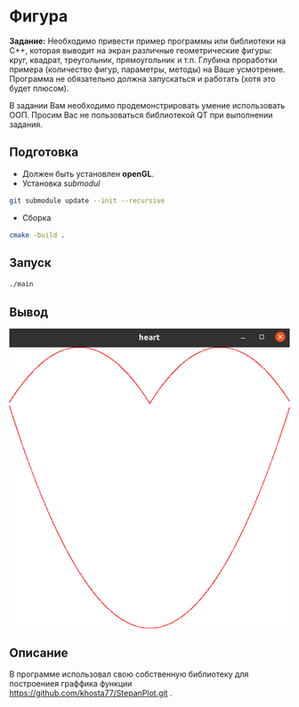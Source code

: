 # Фигура

**Задание:** Необходимо привести пример программы или библиотеки на C++, которая выводит на экран различные геометрические фигуры: круг, квадрат, треугольник, прямоугольник и т.п.
Глубина проработки примера (количество фигур, параметры, методы) на Ваше усмотрение. Программа не обязательно должна запускаться и работать (хотя это будет плюсом).

В задании Вам необходимо продемонстрировать умение использовать ООП. Просим Вас не пользоваться библиотекой QT при выполнении задания.

## Подготовка
* Должен быть установлен **openGL**.
* Установка *submodul*
```sh
git submodule update --init --recursive
```
* Сборка
```sh
cmake -build .
```
## Запуск
```sh
./main
```

## Вывод

![](./img.png)

## Описание

В программе использовал свою собственную библиотеку для построениея граффика функции https://github.com/khosta77/StepanPlot.git .